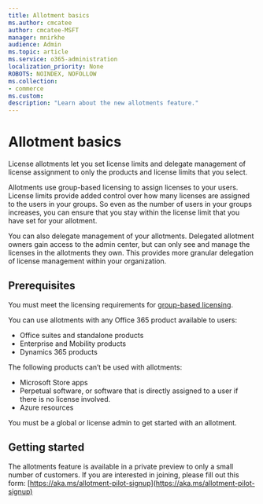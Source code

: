 ```yaml
---
title: Allotment basics
ms.author: cmcatee
author: cmcatee-MSFT
manager: mnirkhe
audience: Admin
ms.topic: article
ms.service: o365-administration
localization_priority: None
ROBOTS: NOINDEX, NOFOLLOW
ms.collection:
- commerce
ms.custom:
description: "Learn about the new allotments feature."
---
```


# Allotment basics

License allotments let you set license limits and delegate management of license assignment to only the products and license limits that you select.

Allotments use group-based licensing to assign licenses to your users. License limits provide added control over how many licenses are assigned to the users in your groups. So even as the number of users in your groups increases, you can ensure that you stay within the license limit that you have set for your allotment.

You can also delegate management of your allotments. Delegated allotment owners gain access to the admin center, but can only see and manage the licenses in the allotments they own. This provides more granular delegation of license management within your organization.

## Prerequisites

You must meet the licensing requirements for [group-based licensing](https://docs.microsoft.com/en-us/azure/active-directory/fundamentals/active-directory-licensing-whatis-azure-portal#licensing-requirements).

You can use allotments with any Office 365 product available to users:

- Office suites and standalone products
- Enterprise and Mobility products
- Dynamics 365 products

The following products can’t be used with allotments:

- Microsoft Store apps
- Perpetual software, or software that is directly assigned to a user if there is no license involved.
- Azure resources

You must be a global or license admin to get started with an allotment.

## Getting started

The allotments feature is available in a private preview to only a small number of customers. If you are interested in joining, please fill out this form: [https://aka.ms/allotment-pilot-signup](https://aka.ms/allotment-pilot-signup)